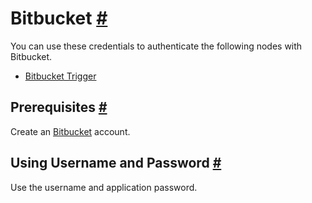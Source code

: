 


 Bitbucket
 [#](#bitbucket "Permanent link")
=============================================



 You can use these credentials to authenticate the following nodes with Bitbucket.
 


* [Bitbucket Trigger](/integrations/builtin/trigger-nodes/n8n-nodes-base.bitbuckettrigger/)



 Prerequisites
 [#](#prerequisites "Permanent link")
-----------------------------------------------------



 Create an
 [Bitbucket](https://www.Bitbucket.com/) 
 account.
 



 Using Username and Password
 [#](#using-username-and-password "Permanent link")
---------------------------------------------------------------------------------



 Use the username and application password.
 




